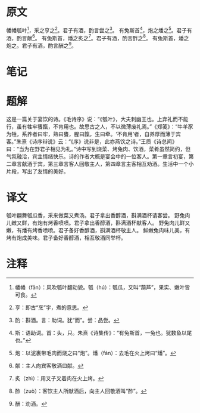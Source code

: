 # 原文
幡幡瓠叶[^1]，采之亨之[^2]。君子有酒，酌言尝之[^3]。
有兔斯首[^4]，炮之燔之[^5]。君子有酒，酌言献[^6]。
有兔斯首，燔之炙之[^7]。君子有酒，酌言酢之[^8]。
有兔斯首，燔之炮之。君子有酒，酌言酬之[^9]。
# 笔记

# 题解
这是一篇关于宴饮的诗。《毛诗序》说：“《瓠叶》，大夫刺幽王也。上弃礼而不能行，虽有牲牢饔餼，不肯用也。故思古之人，不以微薄废礼焉。”《郑笺》：“牛羊豕为牲，系养者曰牢，熟曰饔，腥曰餼，生曰牵。‘不肯用’者，自养厚而薄于宾客。”朱熹《诗序辩说》云：“《序》说非是，此亦燕饮之诗。”王质《诗总闻》曰：“当为在野君子相见为礼。”诗中写到烧菜、烤兔肉、饮酒，菜肴虽然简约，但气氛融洽，宾主情绪快乐。诗的作者大概是宴会中的一位客人。第一章言初宴，第二章言献酒于宾，第三章言客人回敬主人，第四章言主客相互劝酒。生活中一个小片段，写出了友情的美好。
# 译文
瓠叶翩舞瓠瓜香，采来做菜又煮汤。君子拿出香醇酒，斟满酒杯请客尝。
野兔肉儿嫩又鲜，有炮有烤香喷喷。君子拿出香醇酒，斟满酒杯献客人。
野兔肉儿鲜又嫩，有燔有烤香喷喷。君子备好香醇酒，斟满酒杯敬主人。
鲜嫩兔肉味儿美，有烤有炮成美味。君子备好香醇酒，相互敬酒同举杯。
# 注释

[^1]: 幡幡（fān）：风吹瓠叶翻动貌。瓠（hú）：瓠瓜，又叫“葫芦”，果实、嫩叶皆可食。
[^2]: 亨：即古“烹”字，煮的意思。
[^3]: 酌：斟酒。言：助词。犹“而”。尝：品尝。
[^4]: 斯：语助词。首：头，只。朱熹《诗集传》：“有兔斯首，一兔也。犹数鱼以尾也。”
[^5]: 炮：以泥裹带毛肉而烧之曰“炮”。燔（fán）：去毛在火上烤曰“燔”。
[^6]: 献：主人向宾客敬酒曰献。
[^7]: 炙（zhì）：用叉子叉着肉在火上烤。
[^8]: 酢（zuò）：客饮主人所献酒后，向主人回敬酒叫“酢”。
[^9]: 酬：劝酒。